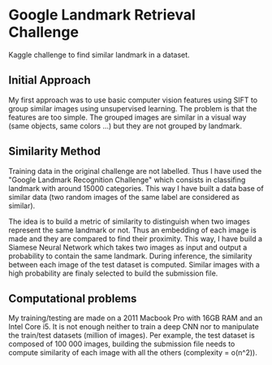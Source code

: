 # Google Landmark Retrieval Challenge
Kaggle challenge to find similar landmark in a dataset.
  
## Initial Approach
My first approach was to use basic computer vision features using SIFT to group similar images using unsupervised learning. The problem is that the features are too simple. The grouped images are similar in a visual way (same objects, same colors ...) but they are not grouped by landmark.

## Similarity Method
Training data in the original challenge are not labelled. Thus I have used the "Google Landmark Recognition Challenge" which consists in classifing landmark with around 15000 categories. This way I have built a data base of similar data (two random images of the same label are considered as similar).

The idea is to build a metric of similarity to distinguish when two images represent the same landmark or not. Thus an embedding of each image is made and they are compared to find their proximity.
This way, I have build a Siamese Neural Network which takes two images as input and output a probability to contain the same landmark. During inference, the similarity between each image of the test dataset is computed. Similar images with a high probability are finaly selected to build the submission file.

## Computational problems
My training/testing are made on a 2011 Macbook Pro with 16GB RAM and an Intel Core i5.
It is not enough neither to train a deep CNN nor to manipulate the train/test datasets (million of images). Per example, the test dataset is composed of 100 000 images, building the submission file needs to compute similarity of each image with all the others (complexity = o(n^2)).
